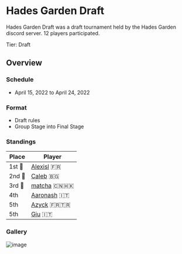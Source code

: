 # Hades Garden Draft

Hades Garden Draft was a draft tournament held by the Hades Garden discord server. 12 players participated.

Tier: Draft

## Overview

### Schedule
- April 15, 2022 to April 24, 2022

### Format
- Draft rules
- Group Stage into Final Stage

### Standings

|Place|Player|
|-|-|
|1st :1st_place_medal:| [Alexisl](../../players/french/alexisl.md) :fr: |
|2nd :2nd_place_medal:| [Caleb](../../players/bulgarian/caleb.md) :bulgaria: |
|3rd :3rd_place_medal:| [matcha](../../players/chinese/matcha.md) :cn::hong_kong: |
|4th| [Aaronash](../../players/italian/aaronash.md) :it: |
|5th| [Azyck](../../players/french/azyck.md) :fr::tr: |
|5th| [Giu](../../players/italian/giu.md) :it: |

### Gallery

![image](https://github.com/inabikarilibrary/inalib/assets/110833255/7be29e60-6179-4ed1-88f9-b6b1f0a2c189)
